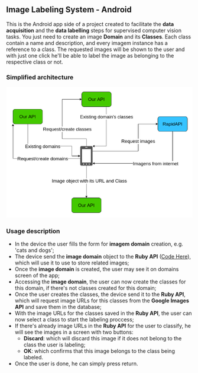 ## Image Labeling System - Android
This is the Android app side of a project created to facilitate the __data acquisition__ and the __data labelling__ steps for supervised computer vision tasks. You just need to create an image __Domain__ and its __Classes__. Each class contain a name and description, and every imagem instance has a reference to a class. The requested images will be shown to the user and with just one click he'll be able to label the image as belonging to the respective class or not.

### Simplified architecture
![Image Labeling system simple diagram](image-labeling.png)

### Usage description
- In the device the user fills the form for __imagem domain__ creation, e.g. 'cats and dogs';
- The device send the __image domain__ object to the __Ruby API__ ([Code Here](https://github.com/MaximoDouglas/image-labeling-api)), which will use it to use to store related images;
- Once the __image domain__ is created, the user may see it on domains screen of the app;
- Accessing the __image domain__, the user can now create the classes for this domain, if there's not classes created for this domain;
- Once the user creates the classes, the device send it to the __Ruby API__, which will request image URLs for this classes from the __Google Images API__ and save them in the database;
- With the image URLs for the classes saved in the __Ruby API__, the user can now select a class to start the labeling proccess;
- If there's already image URLs in the __Ruby API__ for the user to classify, he will see the images in a screen with two buttons:
  - __Discard__: which will discard this image if it does not belong to the class the user is labeling;
  - __OK__: which confirms that this image belongs to the class being labeled.
- Once the user is done, he can simply press return. 
